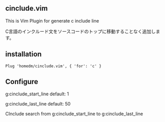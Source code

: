 ## cinclude.vim
This is Vim Plugin for generate c include line

C言語のインクルード文をソースコードのトップに移動することなく追加します。

## installation
```vim
Plug 'homedm/cinclude.vim', { 'for': 'c' }
```

## Configure
g:cinclude\_start\_line
default: 1

g:cinclude\_last\_line
default: 50

CInclude search from g:cinclude\_start\_line to g:cinclude\_last\_line
